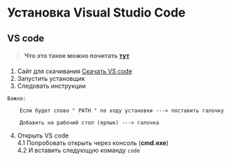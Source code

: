 # Установка Visual Studio Code
## VS code

> #### Что это такое можно почитать [тут](/two/Работа/Редакторы/VS_code/about.md)

1. Сайт для скачивания 
[Скачать VS code](https://code.visualstudio.com/download)
2. Запустить установщик
3. Следовать инструкции  

```
Важно:

    Если будет слово " PATH " по ходу установки ---> поставить галочку 

    Добавить на рабочий стол (ярлык) ---> галочка 
```

4. Открыть VS code  
    4.1 Попробовать открыть через консоль (**cmd.exe**)  
    4.2 И вставить следующую команду
``` code ```

<br></br>
<br></br>


